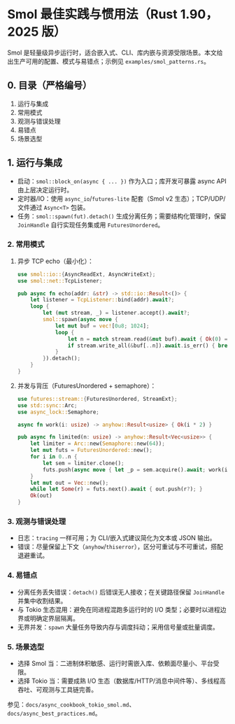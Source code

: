 # Smol 最佳实践与惯用法（Rust 1.90，2025 版）

Smol 是轻量级异步运行时，适合嵌入式、CLI、库内嵌与资源受限场景。本文给出生产可用的配置、模式与易错点；示例见 `examples/smol_patterns.rs`。

## 0. 目录（严格编号）

1. 运行与集成
2. 常用模式
3. 观测与错误处理
4. 易错点
5. 场景选型

## 1. 运行与集成

- 启动：`smol::block_on(async { ... })` 作为入口；库开发可暴露 async API 由上层决定运行时。
- 定时器/IO：使用 `async_io`/`futures-lite` 配套（Smol v2 生态）；TCP/UDP/文件通过 `Async<T>` 包装。
- 任务：`smol::spawn(fut).detach()` 生成分离任务；需要结构化管理时，保留 `JoinHandle` 自行实现任务集或用 `FuturesUnordered`。

### 2. 常用模式

1) 异步 TCP echo（最小化）：

    ```rust
    use smol::io::{AsyncReadExt, AsyncWriteExt};
    use smol::net::TcpListener;

    pub async fn echo(addr: &str) -> std::io::Result<()> {
        let listener = TcpListener::bind(addr).await?;
        loop {
            let (mut stream, _) = listener.accept().await?;
            smol::spawn(async move {
                let mut buf = vec![0u8; 1024];
                loop {
                    let n = match stream.read(&mut buf).await { Ok(0) => break, Ok(n) => n, Err(_) => break };
                    if stream.write_all(&buf[..n]).await.is_err() { break; }
                }
            }).detach();
        }
    }
    ```

2) 并发与背压（FuturesUnordered + semaphore）：

    ```rust
    use futures::stream::{FuturesUnordered, StreamExt};
    use std::sync::Arc;
    use async_lock::Semaphore;

    async fn work(i: usize) -> anyhow::Result<usize> { Ok(i * 2) }

    pub async fn limited(n: usize) -> anyhow::Result<Vec<usize>> {
        let limiter = Arc::new(Semaphore::new(64));
        let mut futs = FuturesUnordered::new();
        for i in 0..n {
            let sem = limiter.clone();
            futs.push(async move { let _p = sem.acquire().await; work(i).await });
        }
        let mut out = Vec::new();
        while let Some(r) = futs.next().await { out.push(r?); }
        Ok(out)
    }
    ```

### 3. 观测与错误处理

- 日志：`tracing` 一样可用；为 CLI/嵌入式建议简化为文本或 JSON 输出。
- 错误：尽量保留上下文（`anyhow`/`thiserror`），区分可重试与不可重试，搭配退避重试。

### 4. 易错点

- 分离任务丢失错误：`detach()` 后错误无人接收；在关键路径保留 `JoinHandle` 并集中收割结果。
- 与 Tokio 生态混用：避免在同进程混跑多运行时的 I/O 类型；必要时以进程边界或明确定界层隔离。
- 无界并发：`spawn` 大量任务导致内存与调度抖动；采用信号量或批量调度。

### 5. 场景选型

- 选择 Smol 当：二进制体积敏感、运行时需嵌入库、依赖面尽量小、平台受限。
- 选择 Tokio 当：需要成熟 I/O 生态（数据库/HTTP/消息中间件等）、多线程高吞吐、可观测与工具链完善。

参见：`docs/async_cookbook_tokio_smol.md`、`docs/async_best_practices.md`。
